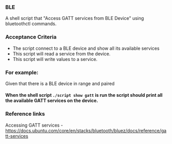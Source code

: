 ### BLE

A shell script that "Access GATT services from BLE Device" using 
bluetoothctl commands.


### Acceptance Criteria 

- The script connect to a BLE device and show all its available services
- This script will read a service from the device.
- This script will write values to a service.

### For example:
Given that there is a BLE device in range and paired
#### When the shell script `./script show gatt` is run the script should print all the available GATT services on the device.

### Reference links
Accessing GATT services - https://docs.ubuntu.com/core/en/stacks/bluetooth/bluez/docs/reference/gatt-services
